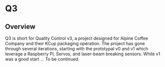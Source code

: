 # Q3

## Overview

Q3 is short for Quality Control v3, a project designed for Alpine Coffee Company and their KCup packaging operation. The project has gone through several iterations,
starting with the prototypal v0 and v1 which leverage a Raspberry Pi, Servos, and laser-beam breaking sensors. While v1 was a good start ... To be continued.
